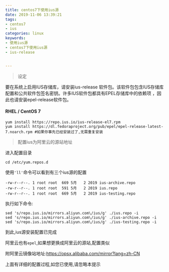 ```yaml
---
title: centos7下使用ius源
date: 2019-11-06 13:39:21
tags: 
- centos7
- ius
categories: linux
keywords:
- 使用ius源
- centos7下使用ius源
- ius-release


---
```

> 设定

要在系统上启用IUS存储库，请安装ius-release 软件包。该软件包包含IUS存储库配置和公共软件包签名密钥。许多IUS软件包都具有EPEL存储库中的依赖项 ，因此也请安装epel-release软件包。


#### RHEL / CentOS 7
```
yum install https://repo.ius.io/ius-release-el7.rpm 
yum install https://dl.fedoraproject.org/pub/epel/epel-release-latest-7.noarch.rpm #如果你事先已经安装过了,无需重复安装
```

> 配置ius为阿里云的源站地址

进入配置目录
```
cd /etc/yum.repos.d
```
使用`'ll'`命令可以看到有三个ius源的配置

    -rw-r--r--. 1 root root  669 5月   2 2019 ius-archive.repo
    -rw-r--r--. 1 root root  591 5月   2 2019 ius.repo
    -rw-r--r--. 1 root root  669 5月   2 2019 ius-testing.repo

执行如下命令:

    sed 's/repo.ius.io/mirrors.aliyun.com\/ius/g' ./ius.repo -i
    sed 's/repo.ius.io/mirrors.aliyun.com\/ius/g' ./ius-archive.repo -i
    sed 's/repo.ius.io/mirrors.aliyun.com\/ius/g' ./ius-testing.repo -i

到此,ius源安装配置已完成

阿里云也有`epel`,如果想更换成阿里云的源站,配置类似

附阿里云镜像站地址:https://opsx.alibaba.com/mirror?lang=zh-CN 

上面有详细的配置过程,如您已使用,请忽略本提示